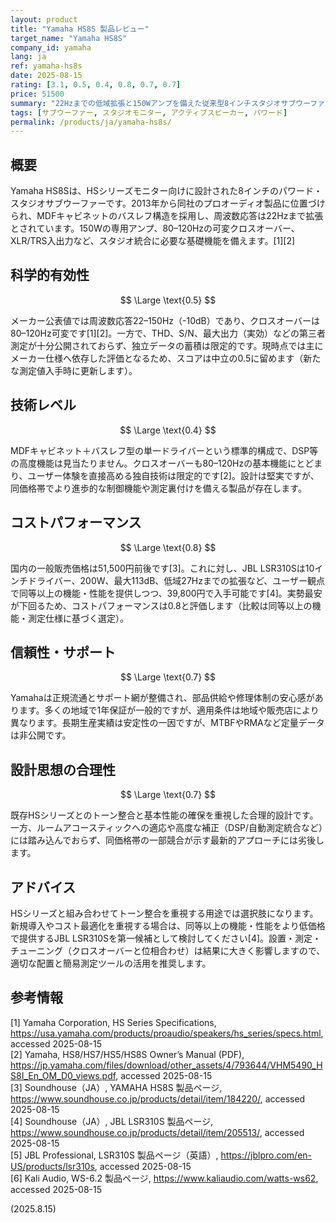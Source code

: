 ```yaml
---
layout: product
title: "Yamaha HS8S 製品レビュー"
target_name: "Yamaha HS8S"
company_id: yamaha
lang: ja
ref: yamaha-hs8s
date: 2025-08-15
rating: [3.1, 0.5, 0.4, 0.8, 0.7, 0.7]
price: 51500
summary: "22Hzまでの低域拡張と150Wアンプを備えた従来型8インチスタジオサブウーファーですが、同等以上の性能を持つ低価格モデルが複数存在します。"
tags: [サブウーファー, スタジオモニター, アクティブスピーカー, パワード]
permalink: /products/ja/yamaha-hs8s/
---
```


## 概要

Yamaha HS8Sは、HSシリーズモニター向けに設計された8インチのパワード・スタジオサブウーファーです。2013年から同社のプロオーディオ製品に位置づけられ、MDFキャビネットのバスレフ構造を採用し、周波数応答は22Hzまで拡張とされています。150Wの専用アンプ、80–120Hzの可変クロスオーバー、XLR/TRS入出力など、スタジオ統合に必要な基礎機能を備えます。[1][2]

## 科学的有効性

$$ \Large \text{0.5} $$

メーカー公表値では周波数応答22–150Hz（-10dB）であり、クロスオーバーは80–120Hz可変です[1][2]。一方で、THD、S/N、最大出力（実効）などの第三者測定が十分公開されておらず、独立データの蓄積は限定的です。現時点では主にメーカー仕様へ依存した評価となるため、スコアは中立の0.5に留めます（新たな測定値入手時に更新します）。

## 技術レベル

$$ \Large \text{0.4} $$

MDFキャビネット＋バスレフ型の単一ドライバーという標準的構成で、DSP等の高度機能は見当たりません。クロスオーバーも80–120Hzの基本機能にとどまり、ユーザー体験を直接高める独自技術は限定的です[2]。設計は堅実ですが、同価格帯でより進歩的な制御機能や測定裏付けを備える製品が存在します。

## コストパフォーマンス

$$ \Large \text{0.8} $$

国内の一般販売価格は51,500円前後です[3]。これに対し、JBL LSR310Sは10インチドライバー、200W、最大113dB、低域27Hzまでの拡張など、ユーザー観点で同等以上の機能・性能を提供しつつ、39,800円で入手可能です[4]。実勢最安が下回るため、コストパフォーマンスは0.8と評価します（比較は同等以上の機能・測定仕様に基づく選定）。

## 信頼性・サポート

$$ \Large \text{0.7} $$

Yamahaは正規流通とサポート網が整備され、部品供給や修理体制の安心感があります。多くの地域で1年保証が一般的ですが、適用条件は地域や販売店により異なります。長期生産実績は安定性の一因ですが、MTBFやRMAなど定量データは非公開です。

## 設計思想の合理性

$$ \Large \text{0.7} $$

既存HSシリーズとのトーン整合と基本性能の確保を重視した合理的設計です。一方、ルームアコースティックへの適応や高度な補正（DSP/自動測定統合など）には踏み込んでおらず、同価格帯の一部競合が示す最新的アプローチには劣後します。

## アドバイス

HSシリーズと組み合わせてトーン整合を重視する用途では選択肢になります。新規導入やコスト最適化を重視する場合は、同等以上の機能・性能をより低価格で提供するJBL LSR310Sを第一候補として検討してください[4]。設置・測定・チューニング（クロスオーバーと位相合わせ）は結果に大きく影響しますので、適切な配置と簡易測定ツールの活用を推奨します。

## 参考情報

[1] Yamaha Corporation, HS Series Specifications, https://usa.yamaha.com/products/proaudio/speakers/hs_series/specs.html, accessed 2025-08-15  
[2] Yamaha, HS8/HS7/HS5/HS8S Owner’s Manual (PDF), https://jp.yamaha.com/files/download/other_assets/4/793644/VHM5490_HS8I_En_OM_D0_views.pdf, accessed 2025-08-15  
[3] Soundhouse（JA）, YAMAHA HS8S 製品ページ, https://www.soundhouse.co.jp/products/detail/item/184220/, accessed 2025-08-15  
[4] Soundhouse（JA）, JBL LSR310S 製品ページ, https://www.soundhouse.co.jp/products/detail/item/205513/, accessed 2025-08-15  
[5] JBL Professional, LSR310S 製品ページ（英語）, https://jblpro.com/en-US/products/lsr310s, accessed 2025-08-15  
[6] Kali Audio, WS-6.2 製品ページ, https://www.kaliaudio.com/watts-ws62, accessed 2025-08-15

(2025.8.15)

